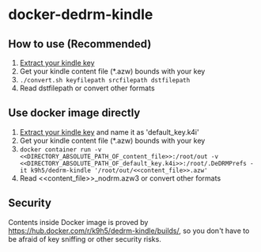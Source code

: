 # docker-dedrm-kindle

## How to use (Recommended)
1. [Extract your kindle key](https://github.com/apprenticeharper/DeDRM_tools/blob/b1d13f2b/src/DeDRM_Kindle%20for%20Mac%20and%20PC%20Key_Help.htm)
2. Get your kindle content file (*.azw) bounds with your key
3. `./convert.sh keyfilepath srcfilepath dstfilepath`
4. Read dstfilepath or convert other formats


## Use docker image directly

1. [Extract your kindle key](https://github.com/apprenticeharper/DeDRM_tools/blob/b1d13f2b/src/DeDRM_Kindle%20for%20Mac%20and%20PC%20Key_Help.htm) and name it as 'default_key.k4i'
2. Get your kindle content file (*.azw) bounds with your key
3. `docker container run -v <<DIRECTORY_ABSOLUTE_PATH_OF_content_file>>:/root/out -v <<DIRECTORY_ABSOLUTE_PATH_OF_default_key.k4i>>:/root/.DeDRMPrefs -it k9h5/dedrm-kindle '/root/out/<<content_file>>.azw'`
4. Read <<content_file>>_nodrm.azw3 or convert other formats

## Security

Contents inside Docker image is proved by [https://hub\.docker\.com/r/k9h5/dedrm\-kindle/builds/](https://hub.docker.com/r/k9h5/dedrm-kindle/builds/), so you don't have to be afraid of key sniffing or other security risks.

